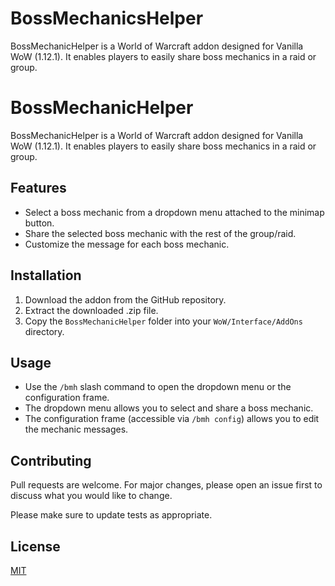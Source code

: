 # BossMechanicsHelper
BossMechanicHelper is a World of Warcraft addon designed for Vanilla WoW (1.12.1). It enables players to easily share boss mechanics in a raid or group.
# BossMechanicHelper

BossMechanicHelper is a World of Warcraft addon designed for Vanilla WoW (1.12.1). It enables players to easily share boss mechanics in a raid or group.

## Features

- Select a boss mechanic from a dropdown menu attached to the minimap button.
- Share the selected boss mechanic with the rest of the group/raid.
- Customize the message for each boss mechanic.

## Installation

1. Download the addon from the GitHub repository.
2. Extract the downloaded .zip file.
3. Copy the `BossMechanicHelper` folder into your `WoW/Interface/AddOns` directory.

## Usage

- Use the `/bmh` slash command to open the dropdown menu or the configuration frame.
- The dropdown menu allows you to select and share a boss mechanic.
- The configuration frame (accessible via `/bmh config`) allows you to edit the mechanic messages.

## Contributing

Pull requests are welcome. For major changes, please open an issue first to discuss what you would like to change.

Please make sure to update tests as appropriate.

## License

[MIT](https://choosealicense.com/licenses/mit/)
